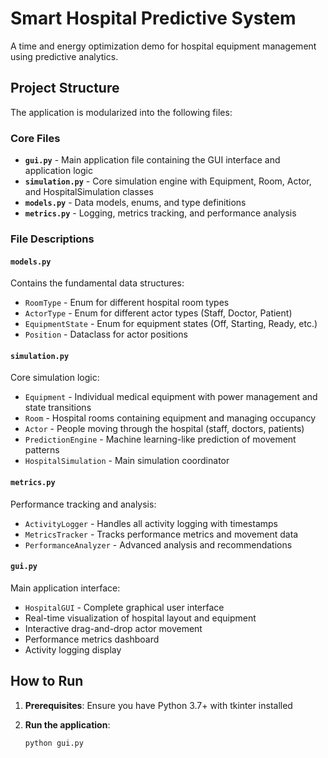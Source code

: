 # Smart Hospital Predictive System

A time and energy optimization demo for hospital equipment management using predictive analytics.

## Project Structure

The application is modularized into the following files:

### Core Files

- **`gui.py`** - Main application file containing the GUI interface and application logic
- **`simulation.py`** - Core simulation engine with Equipment, Room, Actor, and HospitalSimulation classes
- **`models.py`** - Data models, enums, and type definitions
- **`metrics.py`** - Logging, metrics tracking, and performance analysis

### File Descriptions

#### `models.py`
Contains the fundamental data structures:
- `RoomType` - Enum for different hospital room types
- `ActorType` - Enum for different actor types (Staff, Doctor, Patient)
- `EquipmentState` - Enum for equipment states (Off, Starting, Ready, etc.)
- `Position` - Dataclass for actor positions

#### `simulation.py`
Core simulation logic:
- `Equipment` - Individual medical equipment with power management and state transitions
- `Room` - Hospital rooms containing equipment and managing occupancy
- `Actor` - People moving through the hospital (staff, doctors, patients)
- `PredictionEngine` - Machine learning-like prediction of movement patterns
- `HospitalSimulation` - Main simulation coordinator

#### `metrics.py`
Performance tracking and analysis:
- `ActivityLogger` - Handles all activity logging with timestamps
- `MetricsTracker` - Tracks performance metrics and movement data
- `PerformanceAnalyzer` - Advanced analysis and recommendations

#### `gui.py`
Main application interface:
- `HospitalGUI` - Complete graphical user interface
- Real-time visualization of hospital layout and equipment
- Interactive drag-and-drop actor movement
- Performance metrics dashboard
- Activity logging display

## How to Run

1. **Prerequisites**: Ensure you have Python 3.7+ with tkinter installed

2. **Run the application**:
   ```bash
   python gui.py
   ```